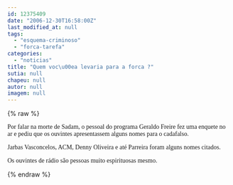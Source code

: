 ```yaml
---
id: 12375409
date: "2006-12-30T16:58:00Z"
last_modified_at: null
tags:
  - "esquema-criminoso"
  - "forca-tarefa"
categories:
  - "noticias"
title: "Quem voc\u00ea levaria para a forca ?"
sutia: null
chapeu: null
autor: null
imagem: null
---
```

{% raw %}
<p><P><FONT face=Verdana>Por falar na morte de Sadam, o pessoal do programa Geraldo Freire fez uma enquete no ar e pediu que os ouvintes apresentassem alguns nomes para o cadafalso.</FONT></P></p>
<p><P><FONT face=Verdana>Jarbas Vasconcelos, ACM, Denny Oliveira e até Parreira foram alguns nomes citados.</FONT></P></p>
<p><P><FONT face=Verdana>Os ouvintes de rádio são pessoas muito espirituosas mesmo.</FONT></P> </p>
{% endraw %}